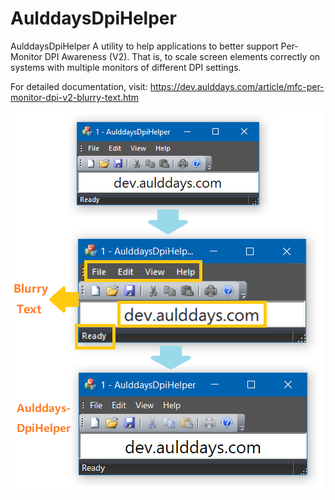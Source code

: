 # AulddaysDpiHelper
AulddaysDpiHelper
A utility to help applications to better support Per-Monitor DPI Awareness (V2).
That is, to scale screen elements correctly on systems with multiple monitors of
different DPI settings.

For detailed documentation, visit:
https://dev.aulddays.com/article/mfc-per-monitor-dpi-v2-blurry-text.htm

![Blurry text on external monitor, even for high dpi aware applications](https://raw.githubusercontent.com/Aulddays/AulddaysDpiHelper/main/text-blurry-multi-monitor.png)
